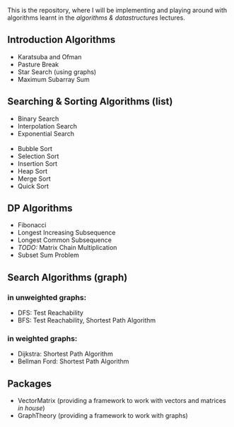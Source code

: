 This is the repository, where I will be implementing
and playing around with algorithms learnt in the *algorithms & datastructures* lectures.

## Introduction Algorithms
- Karatsuba and Ofman
- Pasture Break
- Star Search (using graphs)
- Maximum Subarray Sum

## Searching & Sorting Algorithms (list)
- Binary Search
- Interpolation Search
- Exponential Search
<br/><br/>
- Bubble Sort
- Selection Sort
- Insertion Sort
- Heap Sort
- Merge Sort
- Quick Sort

## DP Algorithms
- Fibonacci
- Longest Increasing Subsequence
- Longest Common Subsequence
- *TODO:* Matrix Chain Multiplication
- Subset Sum Problem

## Search Algorithms (graph)
### in unweighted graphs:
- DFS: Test Reachability
- BFS: Test Reachability, Shortest Path Algorithm

### in weighted graphs:
- Dijkstra: Shortest Path Algorithm
- Bellman Ford: Shortest Path Algorithm

## Packages
- VectorMatrix (providing a framework to work with vectors and matrices *in house*)
- GraphTheory (providing a framework to work with graphs)